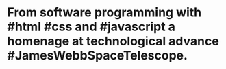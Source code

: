 # From software programming with #html #css and #javascript a homenage at technological advance #JamesWebbSpaceTelescope.
